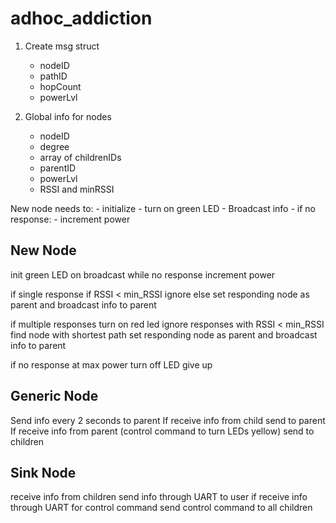 # adhoc_addiction

1. Create msg struct
    - nodeID
    - pathID
    - hopCount
    - powerLvl

2. Global info for nodes
    - nodeID
    - degree
    - array of childrenIDs
    - parentID
    - powerLvl
    - RSSI and minRSSI

New node needs to:
    - initialize
    - turn on green LED
    - Broadcast info
    - if no response:
        - increment power

## New Node
init
green LED on
broadcast
while no response
    increment power

if single response
    if RSSI < min_RSSI
        ignore
    else
        set responding node as parent and broadcast info to parent

if multiple responses
    turn on red led
    ignore responses with RSSI < min_RSSI
    find node with shortest path
    set responding node as parent and broadcast info to parent

if no response at max power
    turn off LED
    give up


## Generic Node
Send info every 2 seconds to parent
If receive info from child send to parent
If receive info from parent (control command to turn LEDs yellow) send to children

## Sink Node
receive info from children
send info through UART to user
if receive info through UART for control command
    send control command to all children